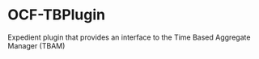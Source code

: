 OCF-TBPlugin
============

Expedient plugin that provides an interface to the Time Based Aggregate Manager (TBAM)
